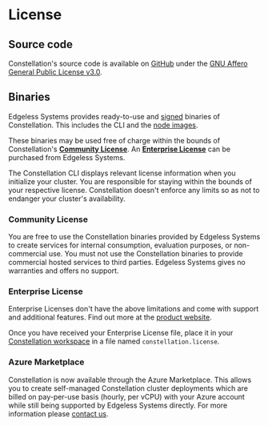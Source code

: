 # License

## Source code

Constellation's source code is available on [GitHub](https://github.com/edgelesssys/constellation) under the [GNU Affero General Public License v3.0](https://github.com/edgelesssys/constellation/blob/main/LICENSE).

## Binaries

Edgeless Systems provides ready-to-use and [signed](../architecture/attestation.md#chain-of-trust) binaries of Constellation. This includes the CLI and the [node images](../architecture/images.md).

These binaries may be used free of charge within the bounds of Constellation's [**Community License**](#community-license). An [**Enterprise License**](#enterprise-license) can be purchased from Edgeless Systems.

The Constellation CLI displays relevant license information when you initialize your cluster. You are responsible for staying within the bounds of your respective license. Constellation doesn't enforce any limits so as not to endanger your cluster's availability.

### Community License

You are free to use the Constellation binaries provided by Edgeless Systems to create services for internal consumption, evaluation purposes, or non-commercial use. You must not use the Constellation binaries to provide commercial hosted services to third parties. Edgeless Systems gives no warranties and offers no support.

### Enterprise License

Enterprise Licenses don't have the above limitations and come with support and additional features. Find out more at the [product website](https://www.edgeless.systems/products/constellation/).

Once you have received your Enterprise License file, place it in your [Constellation workspace](../architecture/orchestration.md#workspaces) in a file named `constellation.license`.

### Azure Marketplace

Constellation is now available through the Azure Marketplace. This allows you to create self-managed Constellation cluster deployments which are billed on pay-per-use basis (hourly, per vCPU) with your Azure account while still being supported by Edgeless Systems directly. For more information please [contact us](https://www.edgeless.systems/enterprise-support/).
